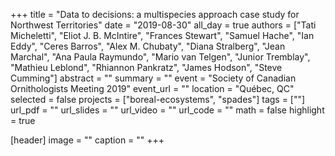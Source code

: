 +++
title = "Data to decisions: a multispecies approach case study for Northwest Territories"
date = "2019-08-30"
all_day = true
authors = ["Tati Micheletti", "Eliot J. B. McIntire", "Frances Stewart", "Samuel Hache", "Ian Eddy", "Ceres Barros", "Alex M. Chubaty", "Diana Stralberg", "Jean Marchal", "Ana Paula Raymundo", "Mario van Telgen", "Junior Tremblay", "Mathieu Leblond", "Rhiannon Pankratz", "James Hodson", "Steve Cumming"]
abstract = ""
summary = ""
event = "Society of Canadian Ornithologists Meeting 2019"
event_url = ""
location = "Québec, QC"
selected = false
projects = ["boreal-ecosystems", "spades"]
tags = [""]
url_pdf = ""
url_slides = ""
url_video = ""
url_code = ""
math = false
highlight = true

[header]
image = ""
caption = ""
+++
